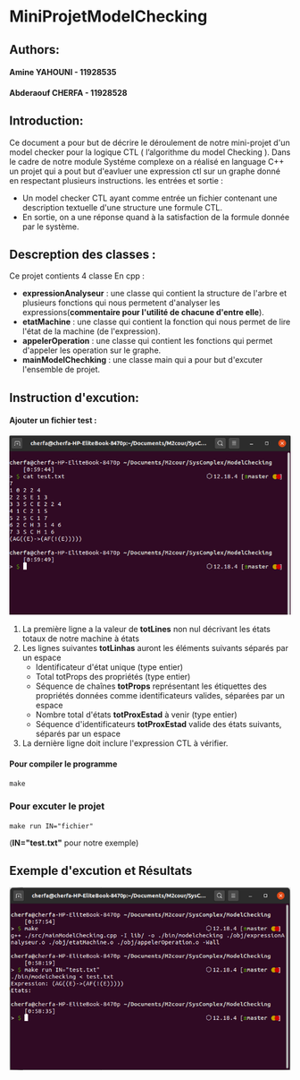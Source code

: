 # MiniProjetModelChecking

## Authors:

####	Amine YAHOUNI - 11928535

####	Abderaouf CHERFA - 11928528	

## Introduction:

Ce document a pour but de décrire le déroulement de notre mini-projet d'un model checker pour la logique CTL ( l’algorithme du model Checking ).
Dans le cadre de notre module Systéme complexe on a réalisé en language C++ un projet qui a pout but d'eavluer une expression ctl sur un graphe donné en respectant plusieurs instructions.
les entrées et sortie :
- Un model checker CTL ayant comme entrée un fichier contenant une description textuelle d'une structure une formule CTL. 
- En sortie, on a une réponse quand à la satisfaction de la formule donnée par le système.

## Descreption des classes :

Ce projet contients 4 classe En cpp : 

- **expressionAnalyseur** : une classe qui contient la structure de l'arbre et plusieurs fonctions qui nous permetent d'analyser les expressions(**commentaire pour l'utilité de chacune d'entre elle**).
- **etatMachine** : une classe qui contient la fonction qui nous permet de lire l'état de la machine (de l'expression).
- **appelerOperation** : une classe qui contient les fonctions qui permet d'appeler les operation sur le graphe.
- **mainModelChechking** : une classe main qui a pour but d'excuter l'ensemble de projet.
## Instruction d'excution:

####	Ajouter un fichier test :


![testFile Image (Login!)](/images/exemplefile.png "exemple file")

<ol>
<li>La première ligne a la valeur de <strong>totLines</strong>  non nul décrivant les états totaux de notre machine à états</li>
<li>
	Les lignes suivantes <strong>totLinhas</strong> auront les éléments suivants séparés par un espace
	<ul>
	<li>Identificateur d'état unique (type entier)</li>
	<li>Total totProps des propriétés (type entier)</li>
	<li>Séquence de chaînes <strong>totProps</strong> représentant les étiquettes des propriétés données comme identificateurs valides, séparées par un espace</li>
	<li>Nombre total d'états <strong>totProxEstad</strong> à venir (type entier)</li>
	<li>Séquence d'identificateurs <strong>totProxEstad</strong> valide des états suivants, séparés par un espace</li>
	</ul>
</li>
<li>La dernière ligne doit inclure l'expression CTL à vérifier.</li>
</ol>

####	Pour compiler le programme

	make
	
### Pour excuter le projet 
	 
	make run IN="fichier"
(**IN="test.txt"** pour notre exemple) 

## Exemple d'excution et Résultats

![sortie Image (Login!)](/images/exec.png "exemple file")



